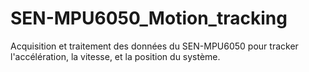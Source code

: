 # SEN-MPU6050_Motion_tracking
Acquisition et traitement des données du SEN-MPU6050 pour tracker l'accélération, la vitesse, et la position du système.

